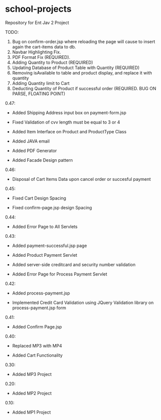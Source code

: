 # school-projects
Repository for Ent Jav 2 Project

TODO: 

  1.  Bug on confirm-order.jsp where reloading the page will cause to insert again the cart-items data to db.
  2.  Navbar Highlighting Fix.
  3.  PDF Format Fix (REQUIRED).
  4.  Adding Quantity to Product (REQUIRED)
  5.  Updating Database of Product Table with Quantity (REQUIRED)
  6.  Removing isAvailable to table and product display, and replace it with quantity
  7.  Adding Quantity limit to Cart
  8.  Deducting Quantity of Product if successful order (REQUIRED. BUG ON PARSE, FLOATING POINT) 

0.47:

  * Added Shipping Address input box on payment-form.jsp

  * Fixed Validation of cvv length must be equal to 3 or 4

  * Added Item Interface on Product and ProductType Class

  * Added JAVA email

  * Added PDF Generator

  * Added Facade Design pattern

0.46: 

  * Disposal of Cart Items Data upon cancel order or succesful payment

0.45: 

  * Fixed Cart Design Spacing

  * Fixed confirm-page.jsp design Spacing

0.44: 

  * Added Error Page to All Servlets

0.43:

  * Added payment-successful.jsp page
  
  * Added Product Payment Servlet
  
  * Added server-side creditcard and security number validation
  
  * Added Error Page for Process Payment Servlet

0.42:
 
  * Added process-payment.jsp
  
  * Implemented Credit Card Validation using JQuery Validation library on process-payment.jsp form

0.41: 

  * Added Confirm Page.jsp

0.40:

  * Replaced MP3 with MP4
  
  * Added Cart Functionality

0.30: 

  * Added MP3 Project

0.20:

  * Added MP2 Project
  
0.10: 

  * Added MP1 Project
